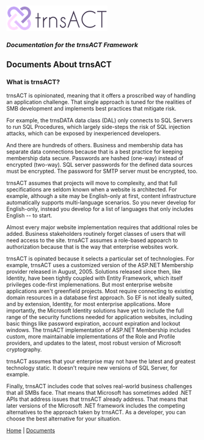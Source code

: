 ![Logo](../images/logo_default.png)  

### *Documentation for the trnsACT Framework*

## Documents About trnsACT

### What is trnsACT?

trnsACT is opinionated, meaning that it offers a proscribed way of handling an application challenge. That single approach is tuned for the realities of SMB development and implements best practices that mitigate risk. 

For example, the trnsDATA data class (DAL) only connects to SQL Servers to run SQL Procedures, which largely side-steps the risk of SQL injection attacks, which can be exposed by inexperienced developers.

And there are hundreds of others. Business and membership data has separate data connections because that is a best practice for keeping membership data secure. Passwords are hashed (one-way) instead of encrypted (two-way). SQL server passwords for the defined data sources must be encrypted. The password for SMTP server must be encrypted, too.

trnsACT assumes that projects will move to complexity, and that full specifications are seldom known when a website is architected. For example, although a site may be English-only at first, content infrastructure automatically supports multi-language scenarios. So you never develop for English-only, instead you develop for a list of languages that only includes English -- to start.

Almost every major website implementation requires that additional roles be added. Business stakeholders routinely forget classes of users that will need access to the site. trnsACT assumes a role-based appoarch to authorization because that is the way that enterprise websites work.

trnsACT is opinated because it selects a particular set of technologies. For example, trnsACT uses a customized version of the ASP.NET Membership provider released in August, 2005. Solutions released since then, like Identity, have been tightly coupled with Entity Framework, which itself privileges code-first implemenations. But most enterprise website applications aren't greenfield projects. Most require connecting to existing domain resources in a database first approach. So EF is not ideally suited, and by extension, Identity, for most enterprise applications. More importantly, the Microsoft Identity solutions have yet to include the full range of the security functions needed for application websites, including basic things like password expiration, account expiration and lockout windows. The trnsACT implementation of ASP.NET Membership includes custom, more maintainable implementations of the Role and Profile providers, and updates to the latest, most robust version of Microsoft cryptography.

trnsACT assumes that your enterprise may not have the latest and greatest technology static. It doesn't require new versions of SQL Server, for example. 

Finally, trnsACT includes code that solves real-world business challenges that all SMBs face. That means that Microsoft has sometimes added .NET APIs that address issues that trnsACT already address. That means that later versions of the Microsoft .NET framework includes the competing alternatives to the approach taken by trnsACT. As a developer, you can choose the best alternative for your situation.

[Home](../README.md) \| [Documents](documents.md)